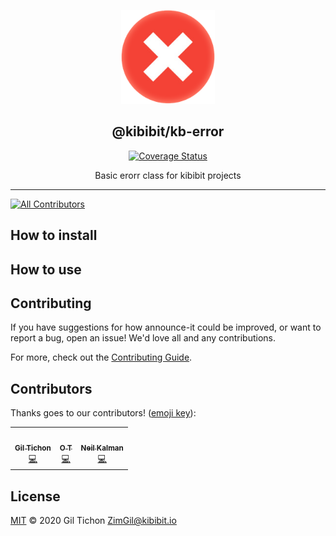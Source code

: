 <p align="center">
  <a href="https://github.com/Kibibit/announce-it" target="blank"><img src="kb-error.png" width="150" ></a>
  <h2 align="center">
    @kibibit/kb-error
  </h2>
</p>
<p align="center">
  <a href='https://coveralls.io/github/Kibibit/kb-error'><img src='https://coveralls.io/repos/github/Kibibit/kb-error/badge.svg' alt='Coverage Status' /></a>
</p>
<p align="center">
  Basic erorr class for kibibit projects
</p>
<hr>

<!-- ALL-CONTRIBUTORS-BADGE:START - Do not remove or modify this section -->
[![All Contributors](https://img.shields.io/badge/all_contributors-3-orange.svg?style=flat-square)](#contributors-)
<!-- ALL-CONTRIBUTORS-BADGE:END -->
## How to install
<!-- FILL THIS OUT -->

## How to use
<!-- FILL THIS OUT -->

## Contributing

If you have suggestions for how announce-it could be improved, or want to report a bug, open an issue! We'd love all and any contributions.

For more, check out the [Contributing Guide](CONTRIBUTING.md).

## Contributors

Thanks goes to our contributors! ([emoji key](https://allcontributors.org/docs/en/emoji-key)):
<!-- ALL-CONTRIBUTORS-LIST:START - Do not remove or modify this section -->
<!-- prettier-ignore-start -->
<!-- markdownlint-disable -->
<table>
  <tr>
    <td align="center"><a href="https://github.com/ZimGil"><img src="https://avatars3.githubusercontent.com/u/39461857?v=4?s=100" width="100px;" alt=""/><br /><sub><b>Gil Tichon</b></sub></a><br /><a href="https://github.com/ZimGil/kb-error/commits?author=ZimGil" title="Code">💻</a></td>
    <td align="center"><a href="https://github.com/ortichon"><img src="https://avatars0.githubusercontent.com/u/10263615?v=4?s=100" width="100px;" alt=""/><br /><sub><b>O T</b></sub></a><br /><a href="https://github.com/ZimGil/kb-error/commits?author=ortichon" title="Code">💻</a></td>
    <td align="center"><a href="http://thatkookooguy.kibibit.io/"><img src="https://avatars3.githubusercontent.com/u/10427304?v=4?s=100" width="100px;" alt=""/><br /><sub><b>Neil Kalman</b></sub></a><br /><a href="https://github.com/ZimGil/kb-error/commits?author=Thatkookooguy" title="Code">💻</a></td>
  </tr>
</table>

<!-- markdownlint-restore -->
<!-- prettier-ignore-end -->

<!-- ALL-CONTRIBUTORS-LIST:END -->

## License

[MIT](LICENSE) © 2020 Gil Tichon <ZimGil@kibibit.io>

